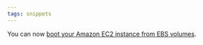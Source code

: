 ```yaml
---
tags: snippets
---
```


You can now [boot your Amazon EC2 instance from EBS volumes](http://aws.amazon.com/about-aws/whats-new/2009/12/03/amazon-ec2-instances-now-can-boot-from-amazon-ebs/).
